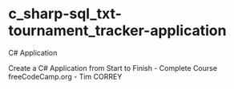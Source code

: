 # c_sharp-sql_txt-tournament_tracker-application

C# Application

Create a C# Application from Start to Finish - Complete Course
freeCodeCamp.org - Tim CORREY
